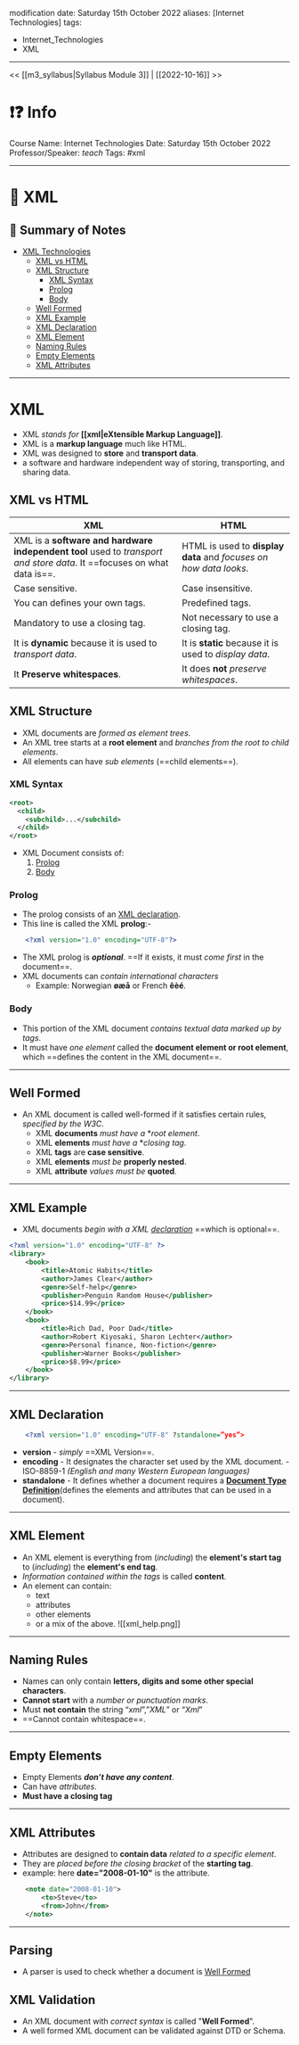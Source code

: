modification date: Saturday 15th October 2022
aliases: [Internet Technologies] 
tags: 
- Internet_Technologies
- XML
---

<< [[m3_syllabus|Syllabus Module 3]] | [[2022-10-16]] >>

# ❗❓ Info
Course Name: Internet Technologies
Date: Saturday 15th October 2022
Professor/Speaker: *teach*
Tags: #xml

---
# 📑 XML

## 📃 Summary of Notes
- [XML Technologies](#XML)
	- [XML vs HTML](#XML-vs-HTML)
	- [XML Structure](#XML-Structure)
		- [XML Syntax](#XML-Syntax)
		- [Prolog](#Prolog)
		- [Body](#Body)
	- [Well Formed](#Well-Formed)
	- [XML Example](#XML-Example)
	- [XML Declaration](#XML-Declaration)
	- [XML Element](#XML-Element)
	- [Naming Rules](#Naming-Rules)
	- [Empty Elements](#Empty-Elements)
	- [XML Attributes](#XML-Attributes)
---
# **XML**
- XML *stands for* **[[xml|eXtensible Markup Language]]**.
- XML is a **markup language** much like HTML.
- XML was designed to **store** and **transport data**.
- a software and hardware independent way of storing, transporting, and sharing data.

## **XML vs HTML**
| **XML**                                                                                                                 | **HTML**                                                          |
| ----------------------------------------------------------------------------------------------------------------------- | ----------------------------------------------------------------- |
| XML is a **software and hardware independent tool** used to _transport and store data_. It ==focuses on what data is==. | HTML is used to **display data** and _focuses on how data looks_. |
| Case sensitive.                                                                                                         | Case insensitive.                                                 |
| You can defines your own tags.                                                                                          | Predefined tags.                                                  |
| Mandatory to use a closing tag.                                                                                         | Not necessary to use a closing tag.                               |
| It is **dynamic** because it is used to _transport data_.                                                               | It is **static** because it is used to _display data_.            |
| It **Preserve whitespaces**.                                                                                            | It does **not** _preserve whitespaces_.                           |

## **XML Structure**
- XML documents are *formed as element trees*.
- An XML tree starts at a **root element** and *branches from the root to child elements*. 
- All elements can have *sub elements* (==child elements==).

### **XML Syntax**
```xml
<root>
  <child>
    <subchild>...</subchild>
  </child>
</root>
```


- XML Document consists of:
	1) [Prolog](#Prolog)
	2) [Body](#Body)

### **Prolog**
- The prolog consists of an [XML declaration](#declaration).
- This line is called the XML **prolog**:-
```xml
	<?xml version="1.0" encoding="UTF-8"?>
```
- The XML prolog is ***optional***. ==If it exists, it must *come first* in the document==.
- XML documents can *contain international characters*
	- Example: Norwegian **øæå** or French **êèé**.

### **Body**
- This portion of the XML document *contains textual data marked up by tags*.
- It must have *one element* called the **document element or root element**, which ==defines the content in the XML document==.

---
## **Well Formed**
- An XML document is called well-formed if it satisfies certain rules, *specified by the W3C*.
	- XML **documents** *must have a* **root element*.
	- XML **elements** *must have a* **closing tag*.
	- XML **tags** are **case sensitive**.
	- XML **elements** *must be* **properly nested**.
	- XML **attribute** *values must be* **quoted**.

---
## **XML Example**
- XML documents *begin with a XML [declaration](#XML-Declaration)* ==which is optional==.
```xml
<?xml version="1.0" encoding="UTF-8" ?>
<library>
	<book>
		<title>Atomic Habits</title>
		<author>James Clear</author>
		<genre>Self-help</genre>
		<publisher>Penguin Random House</publisher>
		<price>$14.99</price>
	</book>
	<book>
		<title>Rich Dad, Poor Dad</title>
		<author>Robert Kiyosaki, Sharon Lechter</author>
		<genre>Personal finance, Non-fiction</genre>
		<publisher>Warner Books</publisher>
		<price>$8.99</price>
	</book>
</library>
```

---
## **XML Declaration**
```xml
	<?xml version="1.0" encoding="UTF-8" ?standalone=”yes”>
```
- **version** - *simply* ==XML Version==.
- **encoding** - It designates the character set used by the XML document. 
					- ISO-8859-1 *(English and many Western European languages)*
- **standalone** - It defines whether a document requires a **[Document Type Definition](#DTD)**(defines the elements and attributes that can be used in a document).

---
## **XML Element**
- An XML element is everything from (*including*) the **element's start tag** to (*including*) the **element's end tag**.
- *Information contained within the tags* is called **content**.
- An element can contain: 
	- text
	- attributes 
	- other elements
	- or a mix of the above.
![[xml_help.png]]

---
## **Naming Rules**
- Names can only contain **letters, digits and some other special characters**.
- **Cannot start** with a *number or punctuation marks*.
- Must **not contain** the string “*xml*”,”*XML*” or “*Xml*”
- ==Cannot contain whitespace==.

---
## **Empty Elements**
- Empty Elements ***don’t have any content***.
- Can have *attributes*.
- **Must have a closing tag**

---
## **XML Attributes**
- Attributes are designed to **contain data** *related to a specific element*.
- They are *placed before the closing bracket* of the **starting tag**.
- example: here **date="2008-01-10"** is the attribute.
```xml
	<note date="2008-01-10">
		<to>Steve</to>
		<from>John</from>
	</note> 
```

---
## **Parsing**
- A parser is used to check whether a document is [Well Formed](#Well-Formed)

## **XML Validation**
- An XML document with *correct syntax* is called "**Well Formed**".
- A well formed XML document can be validated against DTD or Schema.

